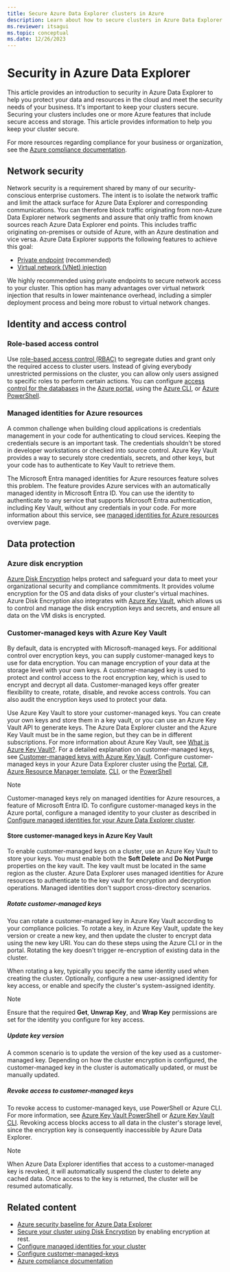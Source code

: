 ```yaml
---
title: Secure Azure Data Explorer clusters in Azure
description: Learn about how to secure clusters in Azure Data Explorer.
ms.reviewer: itsagui
ms.topic: conceptual
ms.date: 12/26/2023
---
```


# Security in Azure Data Explorer

This article provides an introduction to security in Azure Data Explorer to help you protect your data and resources in the cloud and meet the security needs of your business. It's important to keep your clusters secure. Securing your clusters includes one or more Azure features that include secure access and storage. This article provides information to help you keep your cluster secure.

For more resources regarding compliance for your business or organization, see the [Azure compliance documentation](/azure/compliance).

## Network security

Network security is a requirement shared by many of our security-conscious enterprise customers. The intent is to isolate the network traffic and limit the attack surface for Azure Data Explorer and corresponding communications. You can therefore block traffic originating from non-Azure Data Explorer network segments and assure that only traffic from known sources reach Azure Data Explorer end points. This includes traffic originating on-premises or outside of Azure, with an Azure destination and vice versa. Azure Data Explorer supports the following features to achieve this goal:

* [Private endpoint](security-network-overview.md#private-endpoint) (recommended)
* [Virtual network (VNet) injection](security-network-overview.md#virtual-network-injection)

We highly recommended using private endpoints to secure network access to your cluster. This option has many advantages over virtual network injection that results in lower maintenance overhead, including a simpler deployment process and being more robust to virtual network changes.

## Identity and access control

### Role-based access control

Use [role-based access control (RBAC)](/azure/role-based-access-control/overview) to segregate duties and grant only the required access to cluster users. Instead of giving everybody unrestricted permissions on the cluster, you can allow only users assigned to specific roles to perform certain actions. You can configure [access control for the databases](manage-database-permissions.md) in the [Azure portal](/azure/role-based-access-control/role-assignments-portal), using the [Azure CLI](/azure/role-based-access-control/role-assignments-cli), or [Azure PowerShell](/azure/role-based-access-control/role-assignments-powershell).

### Managed identities for Azure resources

A common challenge when building cloud applications is credentials management in your code for authenticating to cloud services. Keeping the credentials secure is an important task. The credentials shouldn't be stored in developer workstations or checked into source control. Azure Key Vault provides a way to securely store credentials, secrets, and other keys, but your code has to authenticate to Key Vault to retrieve them.

The Microsoft Entra managed identities for Azure resources feature solves this problem. The feature provides Azure services with an automatically managed identity in Microsoft Entra ID. You can use the identity to authenticate to any service that supports Microsoft Entra authentication, including Key Vault, without any credentials in your code. For more information about this service, see [managed identities for Azure resources](/azure/active-directory/managed-identities-azure-resources/overview) overview page.

## Data protection

### Azure disk encryption

[Azure Disk Encryption](/azure/security/azure-security-disk-encryption-overview) helps protect and safeguard your data to meet your organizational security and compliance commitments. It provides volume encryption for the OS and data disks of your cluster's virtual machines. Azure Disk Encryption also integrates with [Azure Key Vault](/azure/key-vault/), which allows us to control and manage the disk encryption keys and secrets, and ensure all data on the VM disks is encrypted.

### Customer-managed keys with Azure Key Vault

By default, data is encrypted with Microsoft-managed keys. For additional control over encryption keys, you can supply customer-managed keys to use for data encryption. You can manage encryption of your data at the storage level with your own keys. A customer-managed key is used to protect and control access to the root encryption key, which is used to encrypt and decrypt all data. Customer-managed keys offer greater flexibility to create, rotate, disable, and revoke access controls. You can also audit the encryption keys used to protect your data.

Use Azure Key Vault to store your customer-managed keys. You can create your own keys and store them in a key vault, or you can use an Azure Key Vault API to generate keys. The Azure Data Explorer cluster and the Azure Key Vault must be in the same region, but they can be in different subscriptions. For more information about Azure Key Vault, see [What is Azure Key Vault?](/azure/key-vault/key-vault-overview). For a detailed explanation on customer-managed keys, see [Customer-managed keys with Azure Key Vault](/azure/storage/common/storage-service-encryption). Configure customer-managed keys in your Azure Data Explorer cluster using the [Portal](customer-managed-keys-portal.md), [C#](customer-managed-keys-csharp.md), [Azure Resource Manager template](customer-managed-keys-resource-manager.md), [CLI](customer-managed-keys-cli.md), or the [PowerShell](customer-managed-keys-powershell.md)

> [!Note]
> Customer-managed keys rely on managed identities for Azure resources, a feature of Microsoft Entra ID. To configure customer-managed keys in the Azure portal, configure a managed identity to your cluster as described in [Configure managed identities for your Azure Data Explorer cluster](./configure-managed-identities-cluster.md).

#### Store customer-managed keys in Azure Key Vault

To enable customer-managed keys on a cluster, use an Azure Key Vault to store your keys. You must enable both the **Soft Delete** and **Do Not Purge** properties on the key vault. The key vault must be located in the same region as the cluster. Azure Data Explorer uses managed identities for Azure resources to authenticate to the key vault for encryption and decryption operations. Managed identities don't support cross-directory scenarios.

##### Rotate customer-managed keys  

You can rotate a customer-managed key in Azure Key Vault according to your compliance policies. To rotate a key, in Azure Key Vault, update the key version or create a new key, and then update the cluster to encrypt data using the new key URI. You can do these steps using the Azure CLI or in the portal. Rotating the key doesn't trigger re-encryption of existing data in the cluster.

When rotating a key, typically you specify the same identity used when creating the cluster. Optionally, configure a new user-assigned identity for key access, or enable and specify the cluster's system-assigned identity.

> [!NOTE]
> Ensure that the required **Get**, **Unwrap Key**, and **Wrap Key** permissions are set for the identity you configure for key access.

##### Update key version

A common scenario is to update the version of the key used as a customer-managed key. Depending on how the cluster encryption is configured, the customer-managed key in the cluster is automatically updated, or must be manually updated.

##### Revoke access to customer-managed keys

To revoke access to customer-managed keys, use PowerShell or Azure CLI. For more information, see [Azure Key Vault PowerShell](/powershell/module/az.keyvault/) or [Azure Key Vault CLI](/cli/azure/keyvault). Revoking access blocks access to all data in the cluster's storage level, since the encryption key is consequently inaccessible by Azure Data Explorer.

> [!Note]
> When Azure Data Explorer identifies that access to a customer-managed key is revoked, it will automatically suspend the cluster to delete any cached data. Once access to the key is returned, the cluster will be resumed automatically.

## Related content

* [Azure security baseline for Azure Data Explorer](/security/benchmark/azure/baselines/azure-data-explorer-security-baseline)
* [Secure your cluster using Disk Encryption](cluster-encryption-disk.md) by enabling encryption at rest.
* [Configure managed identities for your cluster](configure-managed-identities-cluster.md)
* [Configure customer-managed-keys](customer-managed-keys.md)
* [Azure compliance documentation](/azure/compliance)
